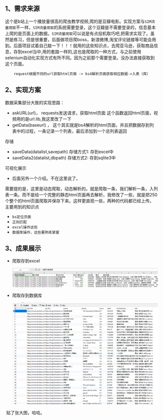## 1、需求来源

这个是b站上一个播放量很高的爬虫教学视频,爬的是豆瓣电影。实现方案与`SIM流量爬取`不一样，`SIM流量爬取`的系统需要登录，这个豆瓣是不需要登录的，信息基本上爬的是页面上的数据。`SIM流量爬取`可以说是有点投机取巧吧,把需求实现了。虽然是练习，但是很重要，后面做项目爬boss，新浪微博,淘宝评论链接等可能会用到。后面项目试着自己敲一下！！！就用的这些知识点，去爬亚马逊，获取商品信息，存到excel当中,用的套路一样的,这也是爬取的一种方式，与之前使用selenium自动化实现方式有所不同。因为之前那个需要登录。没办法直接获取到这个页面。

        request根据不同的url获取html页面 -> bs4解析页面获取相应数据->入表（库）

## 2、实现方案

数据采集部分大致的实现思路：

- askURL(url)， requests发送请求，获取html页面 这个函数返回html页面，视频用的是url.lib,我这里改了一下
- getData(baseurl) ， 这个其实就是bs4解析的html页面，并且把数据存到列表中的过程，一条记录一个列表，最后添加到一个总列表返回

存储

- saveData(datalist,savepath) 存储方式1: 存到excel中
- saveData2(datalist,dbpath) 存储方式2: 存到sqlite3中

可视化展示

- 后面另外一个介绍。不在这里说了。

需要提的是，这里是动态爬取，动态解析的。就是爬取一条，我们解析一条，入列表一条。而不是给一个完整的静态html页面再去解析，我修改了一些，就是把250个整个的html页面爬取并保存下来。这样更直观一些，两种的代码都已经上传。主要用到的知识点

- `bs定位页面`
- `正则匹配`
- `excel操作这些`
- `数据库操作，这些要熟练掌握`

## 3、成果展示

   - 爬取存到excel

     ![1611123025385](image/1611123025385.png)

- 爬取存到数据库

    ![1611123122896](image/1611123122896.png)

​         贴了张大图，哈哈。
